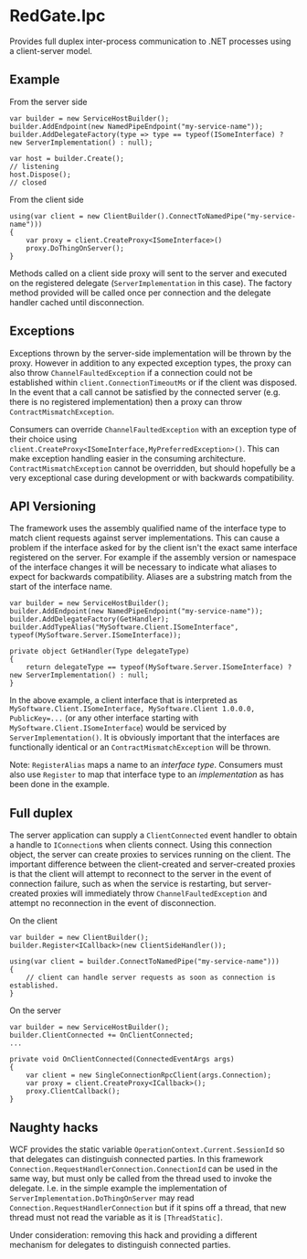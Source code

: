 # RedGate.Ipc

Provides full duplex inter-process communication to .NET processes using a client-server model.

## Example

From the server side

    var builder = new ServiceHostBuilder();
    builder.AddEndpoint(new NamedPipeEndpoint("my-service-name"));
    builder.AddDelegateFactory(type => type == typeof(ISomeInterface) ? new ServerImplementation() : null);

    var host = builder.Create();
    // listening
    host.Dispose();
	// closed

From the client side

    using(var client = new ClientBuilder().ConnectToNamedPipe("my-service-name")))
    {
        var proxy = client.CreateProxy<ISomeInterface>()
        proxy.DoThingOnServer();
    }

Methods called on a client side proxy will sent to the server and executed on the registered delegate (`ServerImplementation` in this case).
The factory method provided will be called once per connection and the delegate handler cached until disconnection.

## Exceptions

Exceptions thrown by the server-side implementation will be thrown by the proxy. However in addition to any
expected exception types, the proxy can also throw `ChannelFaultedException` if a connection could not be established
within `client.ConnectionTimeoutMs` or if the client was disposed.
In the event that a call cannot be satisfied by the connected server (e.g. there is no registered implementation)
then a proxy can throw `ContractMismatchException`.

Consumers can override `ChannelFaultedException` with an exception type of their choice using
`client.CreateProxy<ISomeInterface,MyPreferredException>()`. This can make exception handling easier
in the consuming architecture. `ContractMismatchException` cannot be overridden, but should hopefully be
a very exceptional case during development or with backwards compatibility.

## API Versioning

The framework uses the assembly qualified name of the interface type to match client requests against server implementations.
This can cause a problem if the interface asked for by the client isn't the exact same interface registered on the server.
For example if the assembly version or namespace of the interface changes it will be necessary to indicate what aliases to
expect for backwards compatibility. Aliases are a substring match from the start of the interface name.

	var builder = new ServiceHostBuilder();
	builder.AddEndpoint(new NamedPipeEndpoint("my-service-name"));
	builder.AddDelegateFactory(GetHandler);
	builder.AddTypeAlias("MySoftware.Client.ISomeInterface", typeof(MySoftware.Server.ISomeInterface));

	private object GetHandler(Type delegateType)
	{
        return delegateType == typeof(MySoftware.Server.ISomeInterface) ? new ServerImplementation() : null;
	}

In the above example, a client interface that is interpreted as `MySoftware.Client.ISomeInterface, MySoftware.Client 1.0.0.0, PublicKey=...`
(or any other interface starting with `MySoftware.Client.ISomeInterface`) would be serviced by `ServerImplementation()`.
It is obviously important that the interfaces are functionally identical or an `ContractMismatchException` will be thrown.

Note: `RegisterAlias` maps a name to an *interface type*. Consumers must also use `Register` to map that interface type
to an *implementation* as has been done in the example.

## Full duplex

The server application can supply a `ClientConnected` event handler to obtain a handle to `IConnection`s when clients connect.
Using this connection object, the server can create proxies to services running on the client.
The important difference between the client-created and server-created proxies is that the client will attempt to reconnect
to the server in the event of connection failure, such as when the service is restarting, but server-created proxies will immediately
throw `ChannelFaultedException` and attempt no reconnection in the event of disconnection.

On the client

    var builder = new ClientBuilder();
	builder.Register<ICallback>(new ClientSideHandler());

    using(var client = builder.ConnectToNamedPipe("my-service-name")))
    {
        // client can handle server requests as soon as connection is established.
    }

On the server

    var builder = new ServiceHostBuilder();
    builder.ClientConnected += OnClientConnected;
    ...
    
    private void OnClientConnected(ConnectedEventArgs args)
    {
        var client = new SingleConnectionRpcClient(args.Connection);
        var proxy = client.CreateProxy<ICallback>();
        proxy.ClientCallback();
    }

## Naughty hacks

WCF provides the static variable `OperationContext.Current.SessionId` so that delegates can distinguish connected parties.
In this framework `Connection.RequestHandlerConnection.ConnectionId` can be used in the same way, but must only be called from the thread
used to invoke the delegate. I.e. in the simple example the implementation of `ServerImplementation.DoThingOnServer` may read `Connection.RequestHandlerConnection` but if it spins off a thread, that new thread must not read the variable as it is `[ThreadStatic]`.

Under consideration: removing this hack and providing a different mechanism for delegates to distinguish connected parties.